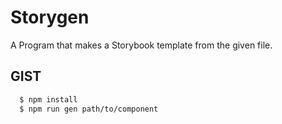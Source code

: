 # Storygen

A Program that makes a Storybook template from the given file.

## GIST

```bash
  $ npm install
  $ npm run gen path/to/component
```
